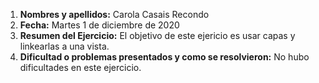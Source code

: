 1. **Nombres y apellidos:** Carola Casais Recondo
2. **Fecha:** Martes 1 de diciembre de 2020
3. **Resumen del Ejercicio:** El objetivo de este ejericio es usar capas y linkearlas a una vista.
4. **Dificultad o problemas presentados y como se resolvieron:** No hubo dificultades en este ejercicio.
